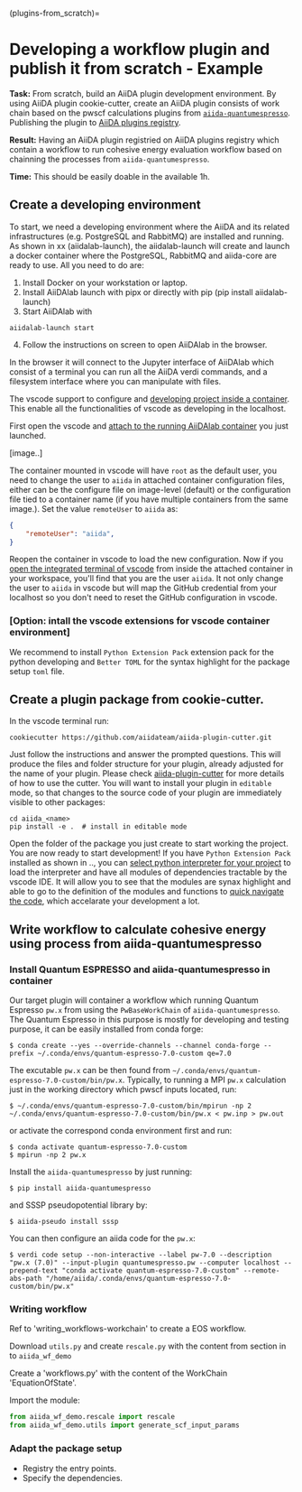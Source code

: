 (plugins-from_scratch)=

# Developing a workflow plugin and publish it from scratch - Example

**Task:** From scratch, build an AiiDA plugin development environment. 
By using AiiDA plugin cookie-cutter, create an AiiDA plugin consists of work chain based on the pwscf calculations plugins from [`aiida-quantumespresso`](https://github.com/aiidateam/aiida-quantumespresso). 
Publishing the plugin to [AiiDA plugins registry](https://aiidateam.github.io/aiida-registry/).

**Result:** Having an AiiDA plugin registried on AiiDA plugins registry which contain a workflow to run cohesive energy evaluation workflow based on chainning the processes from `aiida-quantumespresso`.

**Time:** This should be easily doable in the available 1h.

## Create a developing environment

To start, we need a developing environment where the AiiDA and its related infrastructures (e.g. PostgreSQL and RabbitMQ) are installed and running.
As shown in xx (aiidalab-launch), the aiidalab-launch will create and launch a docker container where the PostgreSQL, RabbitMQ and aiida-core are ready to use. 
All you need to do are:

1. Install Docker on your workstation or laptop.
2. Install AiiDAlab launch with pipx or directly with pip (pip install aiidalab-launch)
3. Start AiiDAlab with 

```
aiidalab-launch start
```
4. Follow the instructions on screen to open AiiDAlab in the browser.

In the browser it will connect to the Jupyter interface of AiiDAlab which consist of a terminal you can run all the AiiDA verdi commands, and a filesystem interface where you can manipulate with files.

The vscode support to configure and [developing project inside a container](https://code.visualstudio.com/docs/remote/containers).
This enable all the functionalities of vscode as developing in the localhost. 

First open the vscode and [attach to the running AiiDAlab container](https://code.visualstudio.com/docs/remote/attach-container) you just launched.

[image..]

The container mounted in vscode will have `root` as the default user, you need to change the user to `aiida` in attached container configuration files, either can be the configure file on image-level (default) or the configuration file tied to a container name (if you have multiple containers from the same image.). 
Set the value `remoteUser` to `aiida` as:

```json
{
    "remoteUser": "aiida",
}
```

Reopen the container in vscode to load the new configuration.
Now if you [open the integrated terminal of vscode](https://code.visualstudio.com/docs/terminal/basics#:~:text=To%20open%20the%20terminal%3A,the%20View%3A%20Toggle%20Terminal%20command.) from inside the attached container in your workspace, you'll find that you are the user `aiida`. 
It not only change the user to `aiida` in vscode but will map the GitHub credential from your localhost so you don't need to reset the GitHub configuration in vscode.

### [Option: intall the vscode extensions for vscode container environment]

We recommend to install `Python Extension Pack` extension pack for the python developing and `Better TOML` for the syntax highlight for the package setup `toml` file. 

## Create a plugin package from cookie-cutter.

In the vscode terminal run:

```
cookiecutter https://github.com/aiidateam/aiida-plugin-cutter.git
```

Just follow the instructions and answer the prompted questions.
This will produce the files and folder structure for your plugin, already adjusted for the name of your plugin.
Please check [aiida-plugin-cutter](https://github.com/aiidateam/aiida-plugin-cutter) for more details of how to use the cutter.
You will want to install your plugin in `editable` mode, so that changes to the source code of your plugin are immediately visible to other packages:

```
cd aiida_<name>
pip install -e .  # install in editable mode
```

Open the folder of the package you just create to start working the project.
You are now ready to start development!
If you have `Python Extension Pack` installed as shown in .., you can [select python interpreter for your project](https://code.visualstudio.com/docs/python/environments#_select-and-activate-an-environment) to load the interpreter and have all modules of dependencies tractable by the vscode IDE.
It will allow you to see that the modules are synax highlight and able to go to the definition of the modules and functions to [quick navigate the code](https://code.visualstudio.com/docs/editor/editingevolved#_go-to-definition), which accelarate your development a lot.


## Write workflow to calculate cohesive energy using process from aiida-quantumespresso

### Install Quantum ESPRESSO and aiida-quantumespresso in container

Our target plugin will container a workflow which running Quantum Espresso `pw.x` from using the `PwBaseWorkChain` of `aiida-quantumespresso`.
The Quantum Espresso in this purpose is mostly for developing and testing purpose, it can be easily installed from conda forge:

```
$ conda create --yes --override-channels --channel conda-forge --prefix ~/.conda/envs/quantum-espresso-7.0-custom qe=7.0
```

The excutable `pw.x` can be then found from `~/.conda/envs/quantum-espresso-7.0-custom/bin/pw.x`.
Typically, to running a MPI `pw.x` calculation just in the working directory which pwscf inputs located, run:

```
$ ~/.conda/envs/quantum-espresso-7.0-custom/bin/mpirun -np 2 ~/.conda/envs/quantum-espresso-7.0-custom/bin/pw.x < pw.inp > pw.out
```

or activate the correspond conda environment first and run:

```
$ conda activate quantum-espresso-7.0-custom
$ mpirun -np 2 pw.x
```

Install the `aiida-quantumespresso` by just running:

```
$ pip install aiida-quantumespresso
```

and SSSP pseudopotential library by:

```
$ aiida-pseudo install sssp
```

You can then configure an aiida code for the `pw.x`:

```
$ verdi code setup --non-interactive --label pw-7.0 --description "pw.x (7.0)" --input-plugin quantumespresso.pw --computer localhost --prepend-text "conda activate quantum-espresso-7.0-custom" --remote-abs-path "/home/aiida/.conda/envs/quantum-espresso-7.0-custom/bin/pw.x"
```

### Writing workflow

Ref to 'writing_workflows-workchain' to create a EOS workflow.

Download `utils.py` and create `rescale.py` with the content from section in to `aiida_wf_demo`

Create a 'workflows.py' with the content of the WorkChain 'EquationOfState'.

Import the module:

```python
from aiida_wf_demo.rescale import rescale
from aiida_wf_demo.utils import generate_scf_input_params
```

### Adapt the package setup

- Registry the entry points.
- Specify the dependencies.
